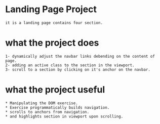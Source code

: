 # Landing Page Project
    it is a landing page contains four section. 

# what the project does
    1- dynamically adjust the navbar links debending on the content of page.
    2- adding an active class to the section in the viewport.
    3- scroll to a section by clicking on it's anchor on the navbar.     

# what the project useful 
    * Manipulating the DOM exercise.
    * Exercise programmatically builds navigation.
    * scrolls to anchors from navigation.
    * and highlights section in viewport upon scrolling. 